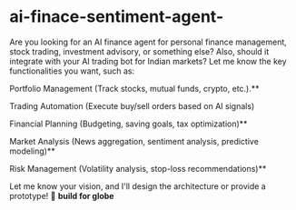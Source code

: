 # ai-finace-sentiment-agent-

Are you looking for an AI finance agent for personal finance management, stock trading, investment advisory, or something else? Also, should it integrate with your AI trading bot for Indian markets? Let me know the key functionalities you want, such as:

Portfolio Management (Track stocks, mutual funds, crypto, etc.).**

Trading Automation (Execute buy/sell orders based on AI signals)

Financial Planning (Budgeting, saving goals, tax optimization)**

Market Analysis (News aggregation, sentiment analysis, predictive modeling)**

Risk Management (Volatility analysis, stop-loss recommendations)**

Let me know your vision, and I'll design the architecture or provide a prototype! 🚀
 **build  for globe**
 
